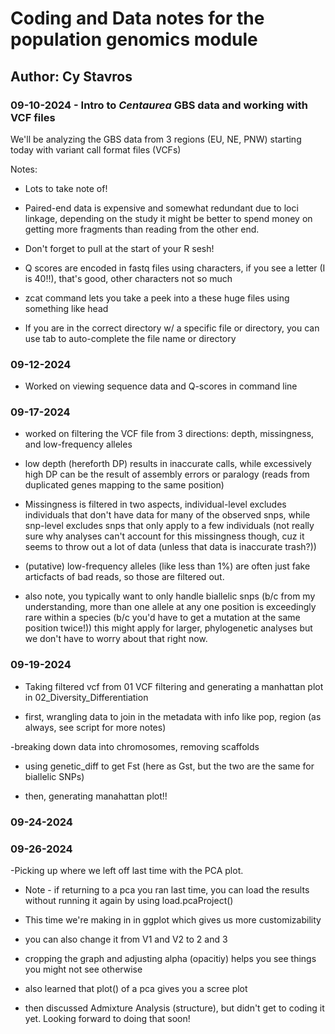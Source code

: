 # Coding and Data notes for the population genomics module

## Author: Cy Stavros

### 09-10-2024 - Intro to *Centaurea* GBS data and working with VCF files

We'll be analyzing the GBS data from 3 regions (EU, NE, PNW) starting today with variant call format files (VCFs)

Notes:

-   Lots to take note of!

-   Paired-end data is expensive and somewhat redundant due to loci linkage, depending on the study it might be better to spend money on getting more fragments than reading from the other end.

-   Don't forget to pull at the start of your R sesh!

-   Q scores are encoded in fastq files using characters, if you see a letter (I is 40!!), that's good, other characters not so much

-   zcat command lets you take a peek into a these huge files using something like head

-   If you are in the correct directory w/ a specific file or directory, you can use tab to auto-complete the file name or directory

### 09-12-2024

- Worked on viewing sequence data and Q-scores in command line

### 09-17-2024

- worked on filtering the VCF file from 3 directions: depth, missingness, and low-frequency alleles

- low depth (hereforth DP) results in inaccurate calls, while excessively high DP can be the result of assembly errors or paralogy (reads from duplicated genes mapping to the same position)

- Missingness is filtered in two aspects, individual-level excludes individuals that don't have data for many of the observed snps, while snp-level excludes snps that only apply to a few individuals (not really sure why analyses can't account for this missingness though, cuz it seems to throw out a lot of data (unless that data is inaccurate trash?))

- (putative) low-frequency alleles (like less than 1%) are often just fake articfacts of bad reads, so those are filtered out.

- also note, you typically want to only handle biallelic snps (b/c from my understanding, more than one allele at any one position is exceedingly rare within a species (b/c you'd have to get a mutation at the same position twice!)) this might apply for larger, phylogenetic analyses but we don't have to worry about that right now. 

### 09-19-2024

- Taking filtered vcf from 01 VCF filtering and generating a manhattan plot in 02_Diversity_Differentiation

- first, wrangling data to join in the metadata with info like pop, region (as always, see script for more notes)

-breaking down data into chromosomes, removing scaffolds

- using genetic_diff to get Fst (here as Gst, but the two are the same for biallelic SNPs)

- then, generating manahattan plot!!

### 09-24-2024

### 09-26-2024

-Picking up where we left off last time with the PCA plot.

- Note - if returning to a pca you ran last time, you can load the results without running it again by using load.pcaProject()

- This time we're making in in ggplot which gives us more customizability

- you can also change it from V1 and V2 to 2 and 3

- cropping the graph and adjusting alpha (opacitiy) helps you see things you might not see otherwise

- also learned that plot() of a pca gives you a scree plot

- then discussed Admixture Analysis (structure), but didn't get to coding it yet. Looking forward to doing that soon!